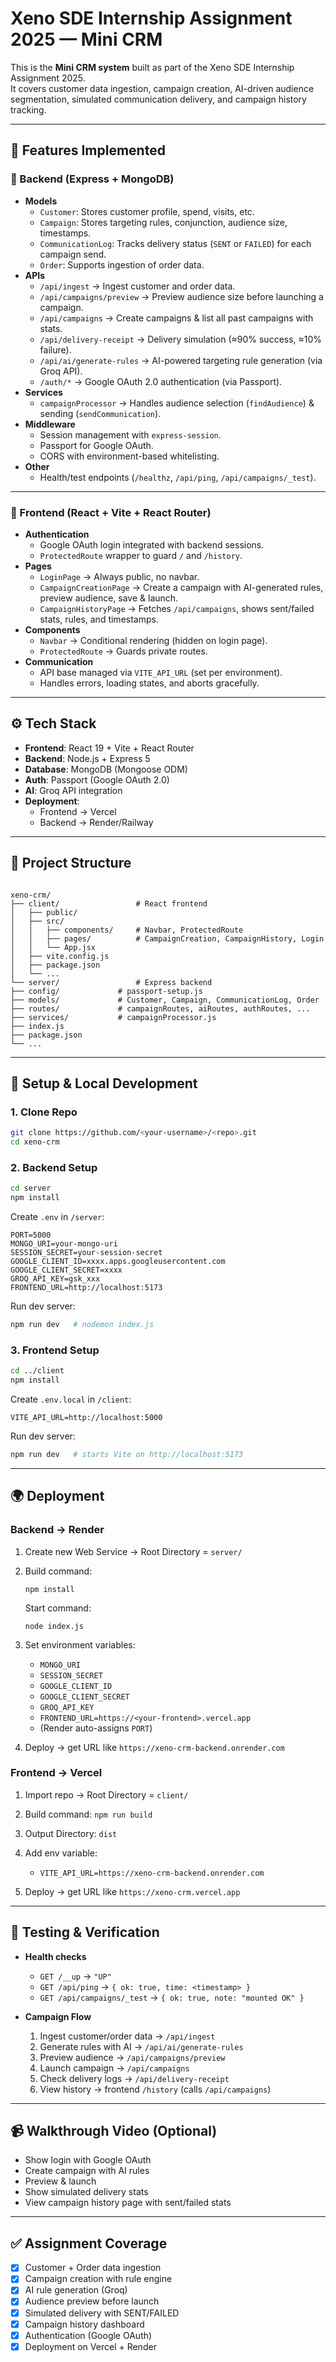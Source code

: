 # Xeno SDE Internship Assignment 2025 — Mini CRM

This is the **Mini CRM system** built as part of the Xeno SDE Internship Assignment 2025.  
It covers customer data ingestion, campaign creation, AI-driven audience segmentation, simulated communication delivery, and campaign history tracking.

---

## 📌 Features Implemented

### 🔹 Backend (Express + MongoDB)
- **Models**
  - `Customer`: Stores customer profile, spend, visits, etc.
  - `Campaign`: Stores targeting rules, conjunction, audience size, timestamps.
  - `CommunicationLog`: Tracks delivery status (`SENT` or `FAILED`) for each campaign send.
  - `Order`: Supports ingestion of order data.
- **APIs**
  - `/api/ingest` → Ingest customer and order data.
  - `/api/campaigns/preview` → Preview audience size before launching a campaign.
  - `/api/campaigns` → Create campaigns & list all past campaigns with stats.
  - `/api/delivery-receipt` → Delivery simulation (≈90% success, ≈10% failure).
  - `/api/ai/generate-rules` → AI-powered targeting rule generation (via Groq API).
  - `/auth/*` → Google OAuth 2.0 authentication (via Passport).
- **Services**
  - `campaignProcessor` → Handles audience selection (`findAudience`) & sending (`sendCommunication`).
- **Middleware**
  - Session management with `express-session`.
  - Passport for Google OAuth.
  - CORS with environment-based whitelisting.
- **Other**
  - Health/test endpoints (`/healthz`, `/api/ping`, `/api/campaigns/_test`).

---

### 🔹 Frontend (React + Vite + React Router)
- **Authentication**
  - Google OAuth login integrated with backend sessions.
  - `ProtectedRoute` wrapper to guard `/` and `/history`.
- **Pages**
  - `LoginPage` → Always public, no navbar.
  - `CampaignCreationPage` → Create a campaign with AI-generated rules, preview audience, save & launch.
  - `CampaignHistoryPage` → Fetches `/api/campaigns`, shows sent/failed stats, rules, and timestamps.
- **Components**
  - `Navbar` → Conditional rendering (hidden on login page).
  - `ProtectedRoute` → Guards private routes.
- **Communication**
  - API base managed via `VITE_API_URL` (set per environment).
  - Handles errors, loading states, and aborts gracefully.

---

## ⚙️ Tech Stack

- **Frontend**: React 19 + Vite + React Router
- **Backend**: Node.js + Express 5
- **Database**: MongoDB (Mongoose ODM)
- **Auth**: Passport (Google OAuth 2.0)
- **AI**: Groq API integration
- **Deployment**:  
  - Frontend → Vercel  
  - Backend → Render/Railway  

---

## 📂 Project Structure

```

xeno-crm/
├── client/                 # React frontend
│   ├── public/
│   ├── src/
│   │   ├── components/     # Navbar, ProtectedRoute
│   │   ├── pages/          # CampaignCreation, CampaignHistory, Login
│   │   └── App.jsx
│   ├── vite.config.js
│   ├── package.json
│   └── ...
└── server/                 # Express backend
├── config/             # passport-setup.js
├── models/             # Customer, Campaign, CommunicationLog, Order
├── routes/             # campaignRoutes, aiRoutes, authRoutes, ...
├── services/           # campaignProcessor.js
├── index.js
├── package.json
└── ...

````

---

## 🚀 Setup & Local Development

### 1. Clone Repo
```bash
git clone https://github.com/<your-username>/<repo>.git
cd xeno-crm
````

### 2. Backend Setup

```bash
cd server
npm install
```

Create `.env` in `/server`:

```env
PORT=5000
MONGO_URI=your-mongo-uri
SESSION_SECRET=your-session-secret
GOOGLE_CLIENT_ID=xxxx.apps.googleusercontent.com
GOOGLE_CLIENT_SECRET=xxxx
GROQ_API_KEY=gsk_xxx
FRONTEND_URL=http://localhost:5173
```

Run dev server:

```bash
npm run dev   # nodemon index.js
```

### 3. Frontend Setup

```bash
cd ../client
npm install
```

Create `.env.local` in `/client`:

```env
VITE_API_URL=http://localhost:5000
```

Run dev server:

```bash
npm run dev   # starts Vite on http://localhost:5173
```

---

## 🌍 Deployment

### Backend → Render

1. Create new Web Service → Root Directory = `server/`
2. Build command:

   ```
   npm install
   ```

   Start command:

   ```
   node index.js
   ```
3. Set environment variables:

   * `MONGO_URI`
   * `SESSION_SECRET`
   * `GOOGLE_CLIENT_ID`
   * `GOOGLE_CLIENT_SECRET`
   * `GROQ_API_KEY`
   * `FRONTEND_URL=https://<your-frontend>.vercel.app`
   * (Render auto-assigns `PORT`)
4. Deploy → get URL like `https://xeno-crm-backend.onrender.com`

### Frontend → Vercel

1. Import repo → Root Directory = `client/`
2. Build command: `npm run build`
3. Output Directory: `dist`
4. Add env variable:

   * `VITE_API_URL=https://xeno-crm-backend.onrender.com`
5. Deploy → get URL like `https://xeno-crm.vercel.app`

---

## 🧪 Testing & Verification

* **Health checks**

  * `GET /__up` → `"UP"`
  * `GET /api/ping` → `{ ok: true, time: <timestamp> }`
  * `GET /api/campaigns/_test` → `{ ok: true, note: "mounted OK" }`

* **Campaign Flow**

  1. Ingest customer/order data → `/api/ingest`
  2. Generate rules with AI → `/api/ai/generate-rules`
  3. Preview audience → `/api/campaigns/preview`
  4. Launch campaign → `/api/campaigns`
  5. Check delivery logs → `/api/delivery-receipt`
  6. View history → frontend `/history` (calls `/api/campaigns`)

---

## 📹 Walkthrough Video (Optional)

* Show login with Google OAuth
* Create campaign with AI rules
* Preview & launch
* Show simulated delivery stats
* View campaign history page with sent/failed stats

---

## ✅ Assignment Coverage

* [x] Customer + Order data ingestion
* [x] Campaign creation with rule engine
* [x] AI rule generation (Groq)
* [x] Audience preview before launch
* [x] Simulated delivery with SENT/FAILED
* [x] Campaign history dashboard
* [x] Authentication (Google OAuth)
* [x] Deployment on Vercel + Render
